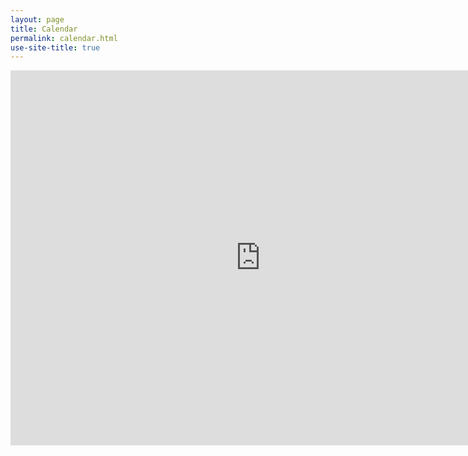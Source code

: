 ```yaml
---
layout: page
title: Calendar
permalink: calendar.html
use-site-title: true
---
```


<iframe src="https://calendar.google.com/calendar/embed?src=robotics.insset%40gmail.com&ctz=Europe%2FParis" style="border: 0" width="800" height="600" frameborder="0" scrolling="no"></iframe>